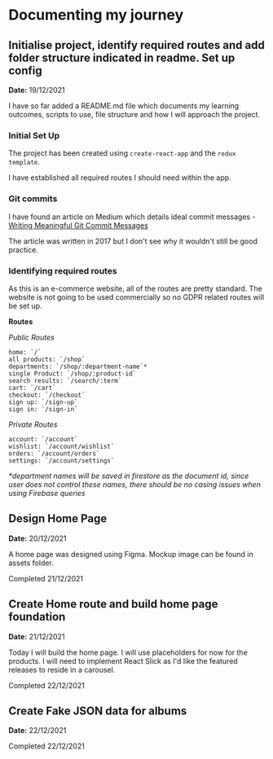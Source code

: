 # Documenting my journey

## Initialise project, identify required routes and add folder structure indicated in readme. Set up config

**Date:** 19/12/2021

I have so far added a README.md file which documents my learning outcomes, scripts to use, file structure and how I will approach the project.

### Initial Set Up

The project has been created using `create-react-app` and the `redux template`.

I have established all required routes I should need within the app.

### Git commits

I have found an article on Medium which details ideal commit messages - [Writing Meaningful Git Commit Messages](https://medium.com/@menuka/writing-meaningful-git-commit-messages-a62756b65c81)

The article was written in 2017 but I don't see why it wouldn't still be good practice.

### Identifying required routes

As this is an e-commerce website, all of the routes are pretty standard. The website is not going to be used commercially so no GDPR related routes will be set up.

**Routes**

_Public Routes_

```
home: `/`
all products: `/shop`
departments: `/shop/:department-name`*
single Product: `/shop/:product-id`
search results: `/search/:term`
cart: `/cart`
checkout: `/checkout`
sign up: `/sign-up`
sign in: `/sign-in`
```

_Private Routes_

```
account: `/account`
wishlist: `/account/wishlist`
orders: `/account/orders`
settings: `/account/settings`
```

_\*department names will be saved in firestore as the document id, since user does not control these names, there should be no casing issues when using Firebase queries_

## Design Home Page

**Date:** 20/12/2021

A home page was designed using Figma. Mockup image can be found in assets folder.

Completed 21/12/2021

## Create Home route and build home page foundation

**Date:** 21/12/2021

Today I will build the home page. I will use placeholders for now for the products. I will need to implement React Slick as I'd like the featured releases to reside in a carousel.

Completed 22/12/2021

## Create Fake JSON data for albums

**Date:** 22/12/2021

Completed 22/12/2021
